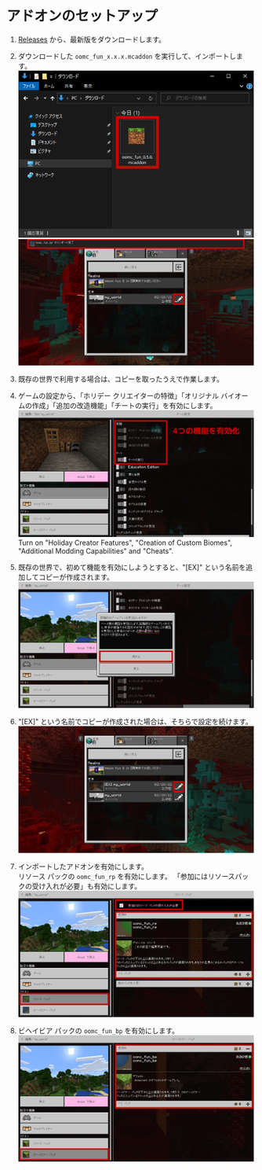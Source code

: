 # アドオンのセットアップ

1. [Releases](https://github.com/oocytanb/oomc_fun/releases) から、最新版をダウンロードします。

1. ダウンロードした `oomc_fun_x.x.x.mcaddon` を実行して、インポートします。
  ![setup_addon_01](images/setup_addon_01.png)
  ![setup_addon_02](images/setup_addon_02.png)

1. 既存の世界で利用する場合は、コピーを取ったうえで作業します。

1. ゲームの設定から、「ホリデー クリエイターの特徴」「オリジナル バイオームの作成」「追加の改造機能」「チートの実行」を有効にします。  
  ![setup_addon_03](images/setup_addon_03.png)
  Turn on "Holiday Creator Features", "Creation of Custom Biomes", "Additional Modding Capabilities" and "Cheats".

1. 既存の世界で、初めて機能を有効にしようとすると、"[EX]" という名前を追加してコピーが作成されます。
  ![setup_addon_04](images/setup_addon_04.png)

1. "[EX]" という名前でコピーが作成された場合は、そちらで設定を続けます。
  ![setup_addon_05](images/setup_addon_05.png)

1. インポートしたアドオンを有効にします。  
  リソース パックの `oomc_fun_rp` を有効にします。
  「参加にはリソースパックの受け入れが必要」も有効にします。
  ![setup_addon_06](images/setup_addon_06.png)

1. ビヘイビア パックの `oomc_fun_bp` を有効にします。
  ![setup_addon_07](images/setup_addon_07.png)
